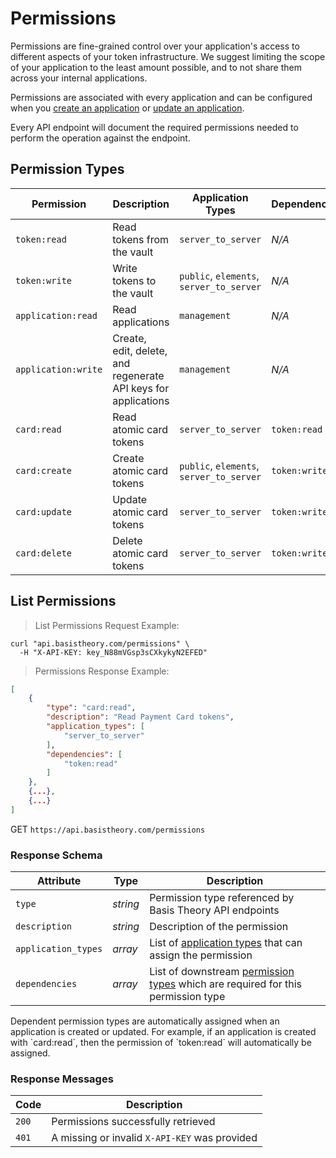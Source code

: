 # Permissions

Permissions are fine-grained control over your application's access to different aspects of your token infrastructure. We suggest limiting the scope of your application to the least amount possible, and to not share them across your internal applications.

Permissions are associated with every application and can be configured when you [create an application](#create-application) or [update an application](#update-application). 

Every API endpoint will document the required permissions needed to perform the operation against the endpoint.


## Permission Types

Permission | Description | Application Types | Dependencies
---------  | ----------- | ----------------- | ------------
`token:read` | Read tokens from the vault | `server_to_server` | *N/A*
`token:write` | Write tokens to the vault | `public`, `elements`, `server_to_server` | *N/A*
`application:read` | Read applications | `management` | *N/A*
`application:write` | Create, edit, delete, and regenerate API keys for applications | `management` | *N/A*
`card:read` | Read atomic card tokens | `server_to_server` | `token:read`
`card:create` | Create atomic card tokens | `public`, `elements`, `server_to_server` | `token:write`
`card:update` | Update atomic card tokens | `server_to_server` | `token:write`
`card:delete` | Delete atomic card tokens | `server_to_server` | `token:write`


## List Permissions

> List Permissions Request Example:

```shell
curl "api.basistheory.com/permissions" \
  -H "X-API-KEY: key_N88mVGsp3sCXkykyN2EFED"
```

> Permissions Response Example:

```json
[
    {
        "type": "card:read",
        "description": "Read Payment Card tokens",
        "application_types": [
            "server_to_server"
        ],
        "dependencies": [
            "token:read"
        ]
    }, 
    {...},
    {...}
]
```

GET `https://api.basistheory.com/permissions`

### Response Schema

Attribute | Type | Description
--------- | ---- | -----------
`type` | *string* | Permission type referenced by Basis Theory API endpoints
`description` | *string* | Description of the permission
`application_types` | *array* | List of [application types](#application-types) that can assign the permission
`dependencies` | *array* | List of downstream [permission types](#permission-types) which are required for this permission type

<aside class="notice">
Dependent permission types are automatically assigned when an application is created or updated. For example, if an application is created with `card:read`, then the permission of `token:read` will automatically be assigned.
</aside>

### Response Messages

Code | Description
---- | -----------
`200` | Permissions successfully retrieved
`401` | A missing or invalid `X-API-KEY` was provided